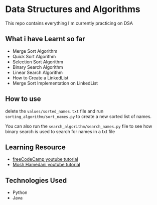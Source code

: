 # Data Structures and Algorithms
This repo contains everything I'm currently practicing on DSA

## What i have Learnt so far
- Merge Sort Algorithm
- Quick Sort Algorithm
- Selection Sort Algorithm
- Binary Search Algorithm
- Linear Search Algorithm
- How to Create a LinkedList
- Merge Sort Implementation on LinkedList

## How to use
delete the `values/sorted_names.txt` file and run `sorting_algorithm/sort_names.py` to create a new sorted list of names.

You can also run the `search_algorithm/search_names.py` file to see how binary search is used to search for names in a txt file

## Learning Resource
- [freeCodeCamp youtube tutorial](https://www.youtube.com/watch?v=8hly31xKli0)
- [Mosh Hamedani youtube tutorial](https://www.youtube.com/watch?v=BBpAmxU_NQo)

## Technologies Used
- Python 
- Java
